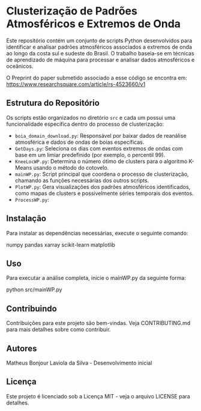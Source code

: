 # Clusterização de Padrões Atmosféricos e Extremos de Onda

Este repositório contém um conjunto de scripts Python desenvolvidos para identificar e analisar padrões atmosféricos associados a extremos de onda ao longo da costa sul e sudeste do Brasil. O trabalho baseia-se em técnicas de aprendizado de máquina para processar e analisar dados atmosféricos e oceânicos. 

O Preprint do paper submetido associado a esse código se encontra em:  https://www.researchsquare.com/article/rs-4523660/v1

## Estrutura do Repositório

Os scripts estão organizados no diretório `src` e cada um possui uma funcionalidade específica dentro do processo de clusterização:

- `boia_domain_download.py`: Responsável por baixar dados de reanálise atmosférica e dados de ondas de boias específicas.
- `GetDays.py`: Seleciona os dias com eventos extremos de ondas com base em um limiar predefinido (por exemplo, o percentil 99).
- `KneeLocWP.py`: Determina o número ótimo de clusters para o algoritmo K-Means usando o método do cotovelo.
- `mainWP.py`: Script principal que coordena o processo de clusterização, chamando as funções necessárias dos outros scripts.
- `PlotWP.py`: Gera visualizações dos padrões atmosféricos identificados, como mapas de clusters e possivelmente séries temporais dos eventos.
- `ProcessWP.py`:

## Instalação

Para instalar as dependências necessárias, execute o seguinte comando:

numpy
pandas
xarray
scikit-learn
matplotlib

## Uso
Para executar a análise completa, inicie o mainWP.py da seguinte forma:

python src/mainWP.py

## Contribuindo
Contribuições para este projeto são bem-vindas. Veja CONTRIBUTING.md para mais detalhes sobre como contribuir.

## Autores
Matheus Bonjour Laviola da Silva - Desenvolvimento inicial

## Licença
Este projeto é licenciado sob a Licença MIT - veja o arquivo LICENSE para detalhes.

